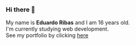 ### Hi there 👋

My name is **Eduardo Ribas** and I am 16 years old. <br>
I'm currently studying web development. <br>
See my portfolio by clicking <a href="https://edwardribas.github.io">here</a>
